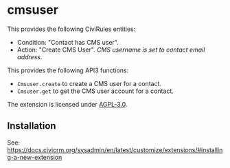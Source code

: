 # cmsuser

This provides the following CiviRules entities:

- Condition: "Contact has CMS user".
- Action: "Create CMS User". *CMS username is set to contact email address*.

This provides the following API3 functions:
- `Cmsuser.create` to create a CMS user for a contact.
- `Cmsuser.get` to get the CMS user account for a contact.

The extension is licensed under [AGPL-3.0](LICENSE.txt).

## Installation

See: https://docs.civicrm.org/sysadmin/en/latest/customize/extensions/#installing-a-new-extension
